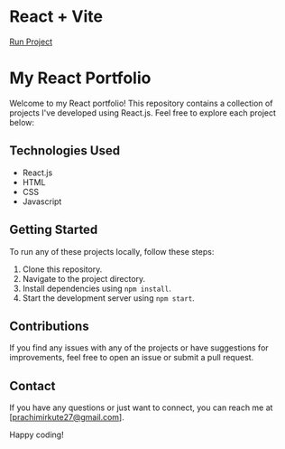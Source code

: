 # React + Vite

[Run Project](https://prachimirkute.github.io/my_portfolio_React/)

# My React Portfolio

Welcome to my React portfolio! This repository contains a collection of projects I've developed using React.js. Feel free to explore each project below:


## Technologies Used

- React.js
- HTML
- CSS
- Javascript

## Getting Started

To run any of these projects locally, follow these steps:

1. Clone this repository.
2. Navigate to the project directory.
3. Install dependencies using `npm install`.
4. Start the development server using `npm start`.

## Contributions

If you find any issues with any of the projects or have suggestions for improvements, feel free to open an issue or submit a pull request.

## Contact

If you have any questions or just want to connect, you can reach me at [prachimirkute27@gmail.com].

Happy coding!

